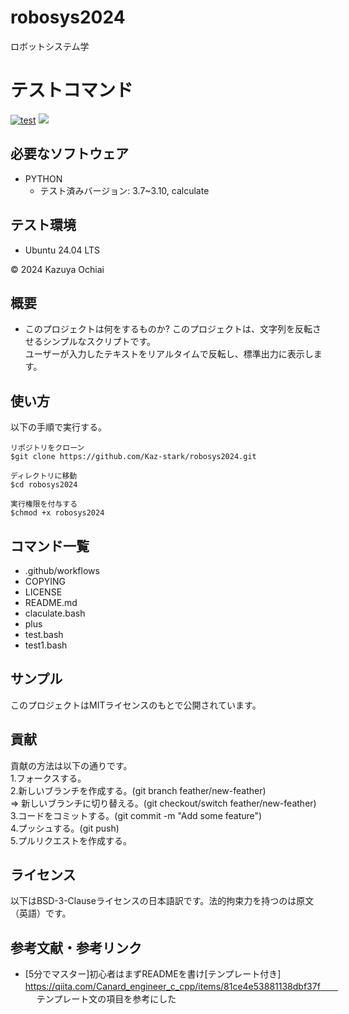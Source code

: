 # robosys2024
ロボットシステム学

# テストコマンド
[![test](https://github.com/Kaz-stark/robosys2024/actions/workflows/test.yml/badge.svg)](https://github.com/Kaz-stark/robosys2024/actions/workflows/test.yml) <img src="https://img.shields.io/badge/-Python-F2C63C.svg?logo=python&style=for-the-badge">


## 必要なソフトウェア
- PYTHON
  - テスト済みバージョン: 3.7~3.10, calculate

 ## テスト環境
 - Ubuntu 24.04 LTS

© 2024 Kazuya Ochiai

## 概要
- このプロジェクトは何をするものか?
  このプロジェクトは、文字列を反転させるシンプルなスクリプトです。  
ユーザーが入力したテキストをリアルタイムで反転し、標準出力に表示します。    　


## 使い方
以下の手順で実行する。

```
リポジトリをクローン
$git clone https://github.com/Kaz-stark/robosys2024.git

ディレクトリに移動
$cd robosys2024

実行権限を付与する
$chmod +x robosys2024
```

## コマンド一覧
- .github/workflows  
- COPYING  
- LICENSE  
- README.md  
- claculate.bash  
- plus  
- test.bash
- test1.bash
   
## サンプル
このプロジェクトはMITライセンスのもとで公開されています。

## 貢献
貢献の方法は以下の通りです。  
1.フォークスする。  
2.新しいブランチを作成する。(git branch feather/new-feather)  
⇒ 新しいブランチに切り替える。(git checkout/switch feather/new-feather)  
3.コードをコミットする。(git commit -m "Add some feature")  
4.プッシュする。(git push)  
5.プルリクエストを作成する。

## ライセンス
以下はBSD-3-Clauseライセンスの日本語訳です。法的拘束力を持つのは原文（英語）です。  

## 参考文献・参考リンク  
- [5分でマスター]初心者はまずREADMEを書け[テンプレート付き] https://qiita.com/Canard_engineer_c_cpp/items/81ce4e53881138dbf37f　　
 　 テンプレート文の項目を参考にした


